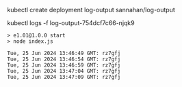 kubectl create deployment log-output sannahan/log-output

kubectl logs -f log-output-754dcf7c66-njqk9
```
> e1.01@1.0.0 start
> node index.js

Tue, 25 Jun 2024 13:46:49 GMT: rz7gfj
Tue, 25 Jun 2024 13:46:54 GMT: rz7gfj
Tue, 25 Jun 2024 13:46:59 GMT: rz7gfj
Tue, 25 Jun 2024 13:47:04 GMT: rz7gfj
Tue, 25 Jun 2024 13:47:09 GMT: rz7gfj